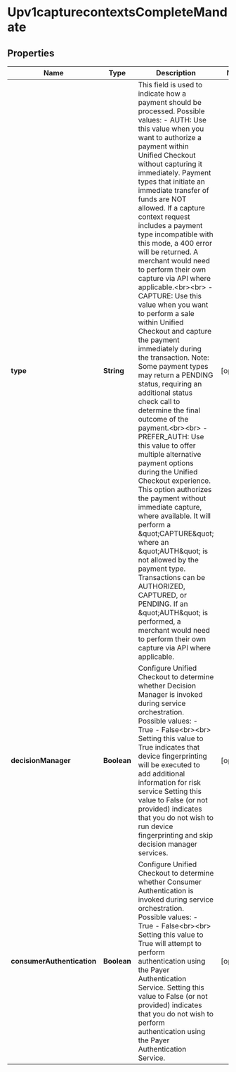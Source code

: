 
# Upv1capturecontextsCompleteMandate

## Properties
Name | Type | Description | Notes
------------ | ------------- | ------------- | -------------
**type** | **String** | This field is used to indicate how a payment should be processed.  Possible values: - AUTH: Use this value when you want to authorize a payment within Unified Checkout without capturing it immediately.  Payment types that initiate an immediate transfer of funds are NOT allowed.  If a capture context request includes a payment type incompatible with this mode, a 400 error will be returned.  A merchant would need to perform their own capture via API where applicable.&lt;br&gt;&lt;br&gt;   - CAPTURE: Use this value when you want to perform a sale within Unified Checkout and capture the payment immediately during the transaction.  Note: Some payment types may return a PENDING status, requiring an additional status check call to determine the final outcome of the payment.&lt;br&gt;&lt;br&gt; - PREFER_AUTH: Use this value to offer multiple alternative payment options during the Unified Checkout experience. This option authorizes the payment without immediate capture, where available.  It will perform a \&quot;CAPTURE\&quot; where an \&quot;AUTH\&quot; is not allowed by the payment type.  Transactions can be AUTHORIZED, CAPTURED, or PENDING.  If an \&quot;AUTH\&quot; is performed, a merchant would need to perform their own capture via API where applicable.  |  [optional]
**decisionManager** | **Boolean** | Configure Unified Checkout to determine whether Decision Manager is invoked during service orchestration.  Possible values:  - True  - False&lt;br&gt;&lt;br&gt;  Setting this value to True indicates that device fingerprinting will be executed to add additional information for risk service Setting this value to False (or not provided) indicates that you do not wish to run device fingerprinting and skip decision manager services.  |  [optional]
**consumerAuthentication** | **Boolean** | Configure Unified Checkout to determine whether Consumer Authentication is invoked during service orchestration.  Possible values:  - True  - False&lt;br&gt;&lt;br&gt;  Setting this value to True will attempt to perform authentication using the Payer Authentication Service. Setting this value to False (or not provided) indicates that you do not wish to perform authentication using the Payer Authentication Service.  |  [optional]



